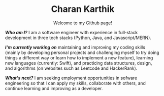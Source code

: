 <h1 align="center"> Charan Karthik </h1>
<p align="center"> Welcome to my Github page! </p>

_**Who am I?**_ I am a software engineer with experience in full-stack development in three tech stacks (Python, Java, and Javascript/MERN).

_**I'm currently working on**_ maintaining and improving my coding skills (mainly by developing personal projects and challenging myself to try doing things a different way or learn how to implement a new feature), learning new languages (currently: Swift), and practicing data structures, design, and algorithms (on websites such as Leetcode and HackerRank).

_**What's next?**_ I am seeking employment opportunities in sofware engineering so that I can apply my skills, collaborate with others, and continue learning and improving as a developer.

<!--
### Hi there 👋


**Charan-Karthik/Charan-Karthik** is a ✨ _special_ ✨ repository because its `README.md` (this file) appears on your GitHub profile.

Here are some ideas to get you started:

- 🔭 I’m currently working on ...
- 🌱 I’m currently learning ...
- 👯 I’m looking to collaborate on ...
- 🤔 I’m looking for help with ...
- 💬 Ask me about ...
- 📫 How to reach me: ...
- 😄 Pronouns: ...
- ⚡ Fun fact: ...
-->
